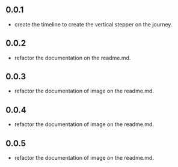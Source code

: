 ## 0.0.1

- create the timeline to create the vertical stepper on the journey.

## 0.0.2

- refactor the documentation on the readme.md.

## 0.0.3

- refactor the documentation of image on the readme.md.

## 0.0.4

- refactor the documentation of image on the readme.md.

## 0.0.5

- refactor the documentation of image on the readme.md.

